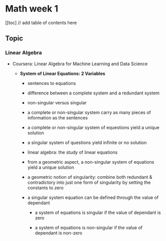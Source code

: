 # Math week 1

[[toc]  // add table of contents here

## Topic

### Linear Algebra

* Coursera: Linear Algebra for Machine Learning and Data Science
  
  * **System of Linear Equations: 2 Variables**
    
    * sentences to equations 
    
    * difference between a complete system and a redundant system 
    
    * non-singular versus singular 
    
    * a complete or non-singular system carry as many pieces of information as the sentences
    
    * a complete or non-singular system of equestions yield a unique solution 
    
    * a singular system of questions yield infinite or no solution
    
    * linear algebra: the study of linear equations 
    
    * from a geometric aspect, a non-singular system of equations yield a unique solution 
    
    * a geometric notion of singularity: combine both redundant & contradictory into just one form of singularity by setting the constants to zero 
    
    * a singular system equation can be defined through the value of dependant
      
      * a system of equations is singular if the value of dependant is zero 
      
      * a system of equations is non-singular if the value of dependant is non-zero
